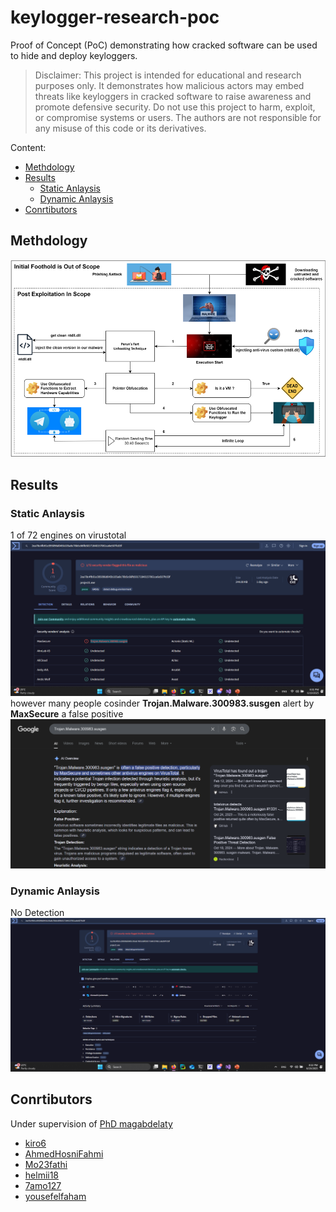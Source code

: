# keylogger-research-poc
Proof of Concept (PoC) demonstrating how cracked software can be used to hide and deploy keyloggers.

> Disclaimer: This project is intended for educational and research purposes only. It demonstrates how malicious actors may embed threats like keyloggers in cracked software to raise awareness and promote defensive security.
Do not use this project to harm, exploit, or compromise systems or users. The authors are not responsible for any misuse of this code or its derivatives.

Content:
- [Methdology](#methdology)
- [Results](#results)
  - [Static Anlaysis](#static-anlaysis)
  - [Dynamic Anlaysis](#dynamic-anlaysis)
- [Conrtibutors](#conrtibutors)    


## Methdology
![image](/assets/map.png)

## Results
### Static Anlaysis
1 of 72 engines on virustotal <br>
<img src="/assets/Screenshot_1.png" width="800"/>
<br>
however many people cosinder **Trojan.Malware.300983.susgen** alert by **MaxSecure** a false positive
<br>
<img src="/assets/Screenshot_3.png" width="800"/>

### Dynamic Anlaysis
No Detection <br>
<img src="/assets/Screenshot_2.png" width="800"/>

## Conrtibutors
Under supervision of [PhD magabdelaty](https://github.com/magabdelaty)  
- [kiro6](https://github.com/kiro6)  
- [AhmedHosniFahmi](https://github.com/AhmedHosniFahmi)  
- [Mo23fathi](https://github.com/Mo23fathi)  
- [helmii18](https://github.com/helmii18)
- [7amo127](https://github.com/7amo127)
- [yousefelfaham](https://github.com/yousefelfaham)
